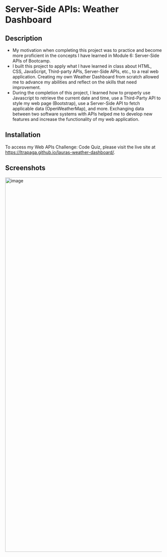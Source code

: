 # Server-Side APIs: Weather Dashboard

## Description

- My motivation when completing this project was to practice and become more proficient in the concepts I have learned in Module 6: Server-Side APIs of Bootcamp.
- I built this project to apply what I have learned in class about HTML, CSS, JavaScript, Third-party APIs, Server-Side APIs, etc., to a real web application. Creating my own Weather Dashboard from scratch allowed me to advance my abilities and reflect on the skills that need improvement.
- During the completion of this project, I learned how to properly use Javascript to retrieve the current date and time, use a Third-Party API to style my web page (Bootstrap), use a Server-Side API to fetch applicable data (OpenWeatherMap), and more. Exchanging data between two software systems with APIs helped me to develop new features and increase the functionality of my web application.

## Installation

To access my Web APIs Challenge: Code Quiz, please visit the live site at https://ltrapaga.github.io/lauras-weather-dashboard/.

## Screenshots
<img width="1199" alt="image" src="https://user-images.githubusercontent.com/115514660/206334159-4394fb04-efe1-44d7-9b13-81afbcf76ab2.png">
